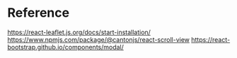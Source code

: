 # Reference

https://react-leaflet.js.org/docs/start-installation/
https://www.npmjs.com/package/@cantonjs/react-scroll-view
https://react-bootstrap.github.io/components/modal/